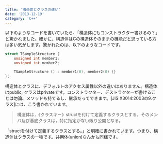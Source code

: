 ```yaml
---
title: '構造体とクラスの違い'
date: '2013-12-19'
category: 'C++'
---
```


以下のようなコードを書いていたら、「構造体にもコンストラクター書けるの？」と驚かれました。確かに、構造体はCの構造体そのままの機能だと思っている方は多い気がします。驚かれたのは、以下のようなコードです。

```cpp
struct TSampleStructure {
    unsigned int member1;
    unsigned int member2;

    TSampleStructure () : member1(0), member2(0) {}
};
```

構造体とクラスに、デフォルトのアクセス属性以外の違いはありません。構造体はpublic, クラスはprivateです。コンストラクター、デストラクターが書けることは勿論、メソッドも持てるし、継承だってできます。[JIS X3014:2003の9.クラス]には、こう書かれています。

> 構造体は，《クラスキー》structを付けて定義するクラスとする。そのメンバ及び基底クラスは，特に指定がない限り公開となる。

「structを付けて定義するクラスとする。」と明確に書かれています。つまり、構造体はクラスの一種です。共用体(union)なんかも同様です。
